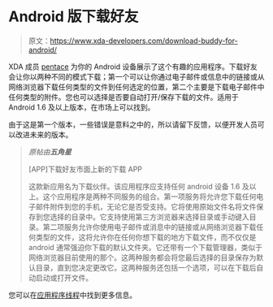 # Android 版下载好友

> 原文：<https://www.xda-developers.com/download-buddy-for-android/>

XDA 成员 [pentace](http://forum.xda-developers.com/member.php?u=352876) 为你的 Android 设备展示了这个有趣的应用程序。下载好友会让你以两种不同的模式下载；第一个可以让你通过电子邮件或信息中的链接或从网络浏览器下载任何类型的文件到任何选定的位置，第二个主要是下载电子邮件中任何类型的附件。您也可以选择是否要自动打开/保存下载的文件。适用于 Android 1.6 及以上版本，在市场上可以找到。

由于这是第一个版本，一些错误是意料之中的，所以请留下反馈，以便开发人员可以改进未来的版本。

> *原帖由**五角星***
> 
> [APP]下载好友市面上新的下载 APP
> 
> 这款新应用名为下载伙伴。该应用程序应支持任何 android 设备 1.6 及以上。这个应用程序是两种不同服务的组合。第一项服务将允许您下载任何电子邮件附件到您的手机，无论它是否受支持。它将使用原始文件名将文件保存到您选择的目录中。它支持使用第三方浏览器来选择目录或手动键入目录。第二项服务允许你使用电子邮件或消息中的链接或从网络浏览器下载任何类型的文件，这将允许你在任何你想下载的地方下载文件，而不仅仅是 android 通常强迫你下载的默认文件夹。它还带有一个下载管理器，类似于网络浏览器目前使用的那个。这两种服务都会将您最后选择的目录保存为默认目录，直到您决定更改它。这两种服务还包括一个选项，可以在下载后自动启动或打开文件。

您可以在[应用程序线程](http://forum.xda-developers.com/showthread.php?t=827511)中找到更多信息。